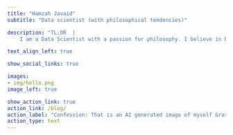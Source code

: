 ```yaml
---
title: "Hamzah Javaid"
subtitle: "Data scientist (with philosophical tendencies)"

description: "TL;DR  |
    I am a Data Scientist with a passion for philosophy. I believe in being a generalist, sitting at the corner of data science + product + strategy. I may or may not have sought the assitance of ChatGPT in writing this introduction ...."

text_align_left: true

show_social_links: true

images: 
- img/hello.png
image_left: true

show_action_link: true
action_link: /blog/
action_label: "Confession: That is an AI generated image of myself &rarr;"
action_type: text
---
```

